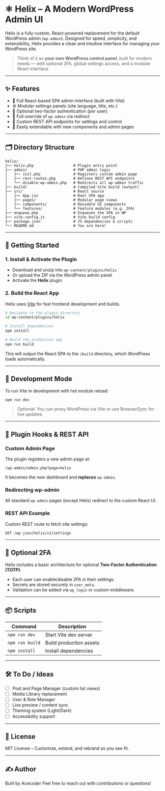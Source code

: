 
# ⚛️ Helix – A Modern WordPress Admin UI

Helix is a fully custom, React-powered replacement for the default WordPress admin (`wp-admin`). Designed for speed, simplicity, and extensibility, Helix provides a clean and intuitive interface for managing your WordPress site.

> Think of it as **your own WordPress control panel**, built for modern needs — with optional 2FA, global settings access, and a modular React interface.

---

## ✨ Features

- 🚀 Full React-based SPA admin interface (built with Vite)
- ⚙️ Modular settings panels (site language, title, etc.)
- 🔐 Optional two-factor authentication (per user)
- 🔁 Full override of `wp-admin` via redirect
- 📡 Custom REST API endpoints for settings and control
- 🧩 Easily extendable with new components and admin pages

---

## 🗂️ Directory Structure

```
helix/
├── helix.php                  # Plugin entry point
├── admin/                     # PHP admin logic
│   ├── init.php               # Registers custom admin page
│   ├── rest-routes.php        # Defines REST API endpoints
│   └── disable-wp-admin.php   # Redirects all wp-admin traffic
├── build/                     # Compiled Vite build (output)
├── src/                       # React source
│   ├── App.jsx                # Root SPA app
│   ├── pages/                 # Modular page views
│   ├── components/            # Reusable UI components
│   └── features/              # Feature modules (e.g. 2FA)
├── enqueue.php                # Enqueues the SPA in WP
├── vite.config.js             # Vite build config
├── package.json               # JS dependencies & scripts
└── README.md                  # You are here!
```

---

## 🚀 Getting Started

### 1. Install & Activate the Plugin

- Download and unzip into `wp-content/plugins/helix`
- Or upload the ZIP via the WordPress admin panel
- Activate the **Helix** plugin

### 2. Build the React App

Helix uses [Vite](https://vitejs.dev/) for fast frontend development and builds.

```bash
# Navigate to the plugin directory
cd wp-content/plugins/helix

# Install dependencies
npm install

# Build the production app
npm run build
```

This will output the React SPA to the `/build` directory, which WordPress loads automatically.

---

## 🧪 Development Mode

To run Vite in development with hot module reload:

```bash
npm run dev
```

> Optional: You can proxy WordPress via Vite or use BrowserSync for live updates.

---

## 🧱 Plugin Hooks & REST API

### Custom Admin Page
The plugin registers a new admin page at:

```
/wp-admin/admin.php?page=helix
```

It becomes the new dashboard and **replaces** `wp-admin`.

### Redirecting wp-admin
All standard `wp-admin` pages (except Helix) redirect to the custom React UI.

### REST API Example
Custom REST route to fetch site settings:

```
GET /wp-json/helix/v1/settings
```

---

## 🔐 Optional 2FA

Helix includes a basic architecture for optional **Two-Factor Authentication (TOTP)**:

- Each user can enable/disable 2FA in their settings.
- Secrets are stored securely in `user_meta`.
- Validation can be added via `wp_login` or custom middleware.

---

## 📦 Scripts

| Command | Description |
|---------|-------------|
| `npm run dev` | Start Vite dev server |
| `npm run build` | Build production assets |
| `npm install` | Install dependencies |

---

## 🛠️ To Do / Ideas

- [ ] Post and Page Manager (custom list views)
- [ ] Media Library replacement
- [ ] User & Role Manager
- [ ] Live preview / content sync
- [ ] Theming system (Light/Dark)
- [ ] Accessibility support

---

## 📄 License

MIT License – Customize, extend, and rebrand as you see fit.

---

## ✍️ Author

Built by Acecoder 
Feel free to reach out with contributions or questions!
